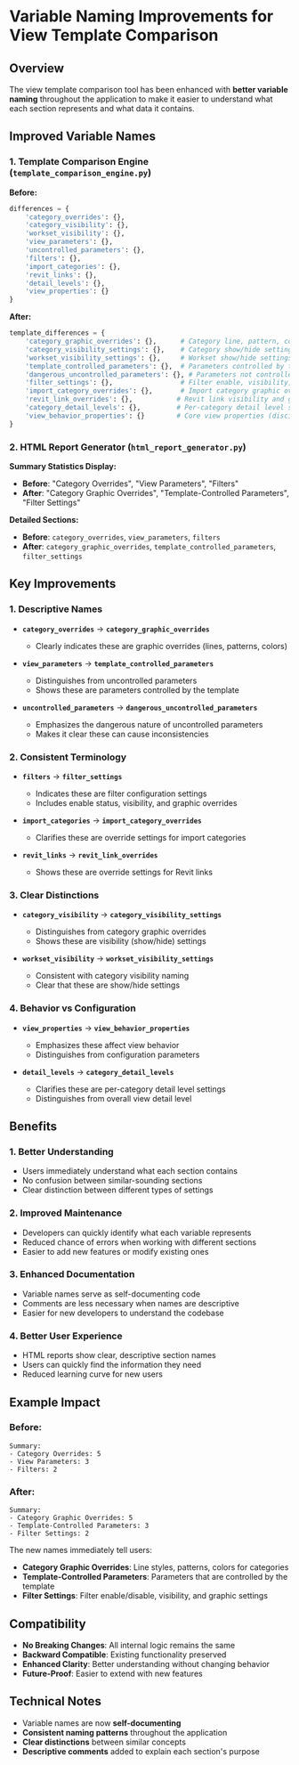 # Variable Naming Improvements for View Template Comparison

## Overview

The view template comparison tool has been enhanced with **better variable naming** throughout the application to make it easier to understand what each section represents and what data it contains.

## Improved Variable Names

### **1. Template Comparison Engine (`template_comparison_engine.py`)**

**Before:**
```python
differences = {
    'category_overrides': {},
    'category_visibility': {},
    'workset_visibility': {},
    'view_parameters': {},
    'uncontrolled_parameters': {},
    'filters': {},
    'import_categories': {},
    'revit_links': {},
    'detail_levels': {},
    'view_properties': {}
}
```

**After:**
```python
template_differences = {
    'category_graphic_overrides': {},      # Category line, pattern, color overrides
    'category_visibility_settings': {},    # Category show/hide settings
    'workset_visibility_settings': {},     # Workset show/hide settings
    'template_controlled_parameters': {},  # Parameters controlled by template
    'dangerous_uncontrolled_parameters': {}, # Parameters not controlled (can cause inconsistencies)
    'filter_settings': {},                 # Filter enable, visibility, and graphic overrides
    'import_category_overrides': {},       # Import category graphic overrides
    'revit_link_overrides': {},           # Revit link visibility and graphic overrides
    'category_detail_levels': {},         # Per-category detail level settings
    'view_behavior_properties': {}        # Core view properties (discipline, detail level, etc.)
}
```

### **2. HTML Report Generator (`html_report_generator.py`)**

**Summary Statistics Display:**
- **Before**: "Category Overrides", "View Parameters", "Filters"
- **After**: "Category Graphic Overrides", "Template-Controlled Parameters", "Filter Settings"

**Detailed Sections:**
- **Before**: `category_overrides`, `view_parameters`, `filters`
- **After**: `category_graphic_overrides`, `template_controlled_parameters`, `filter_settings`

## Key Improvements

### **1. Descriptive Names**
- **`category_overrides`** → **`category_graphic_overrides`**
  - Clearly indicates these are graphic overrides (lines, patterns, colors)
  
- **`view_parameters`** → **`template_controlled_parameters`**
  - Distinguishes from uncontrolled parameters
  - Shows these are parameters controlled by the template
  
- **`uncontrolled_parameters`** → **`dangerous_uncontrolled_parameters`**
  - Emphasizes the dangerous nature of uncontrolled parameters
  - Makes it clear these can cause inconsistencies

### **2. Consistent Terminology**
- **`filters`** → **`filter_settings`**
  - Indicates these are filter configuration settings
  - Includes enable status, visibility, and graphic overrides
  
- **`import_categories`** → **`import_category_overrides`**
  - Clarifies these are override settings for import categories
  
- **`revit_links`** → **`revit_link_overrides`**
  - Shows these are override settings for Revit links

### **3. Clear Distinctions**
- **`category_visibility`** → **`category_visibility_settings`**
  - Distinguishes from category graphic overrides
  - Shows these are visibility (show/hide) settings
  
- **`workset_visibility`** → **`workset_visibility_settings`**
  - Consistent with category visibility naming
  - Clear that these are show/hide settings

### **4. Behavior vs Configuration**
- **`view_properties`** → **`view_behavior_properties`**
  - Emphasizes these affect view behavior
  - Distinguishes from configuration parameters
  
- **`detail_levels`** → **`category_detail_levels`**
  - Clarifies these are per-category detail level settings
  - Distinguishes from overall view detail level

## Benefits

### **1. Better Understanding**
- Users immediately understand what each section contains
- No confusion between similar-sounding sections
- Clear distinction between different types of settings

### **2. Improved Maintenance**
- Developers can quickly identify what each variable represents
- Reduced chance of errors when working with different sections
- Easier to add new features or modify existing ones

### **3. Enhanced Documentation**
- Variable names serve as self-documenting code
- Comments are less necessary when names are descriptive
- Easier for new developers to understand the codebase

### **4. Better User Experience**
- HTML reports show clear, descriptive section names
- Users can quickly find the information they need
- Reduced learning curve for new users

## Example Impact

### **Before:**
```
Summary:
- Category Overrides: 5
- View Parameters: 3
- Filters: 2
```

### **After:**
```
Summary:
- Category Graphic Overrides: 5
- Template-Controlled Parameters: 3
- Filter Settings: 2
```

The new names immediately tell users:
- **Category Graphic Overrides**: Line styles, patterns, colors for categories
- **Template-Controlled Parameters**: Parameters that are controlled by the template
- **Filter Settings**: Filter enable/disable, visibility, and graphic settings

## Compatibility

- **No Breaking Changes**: All internal logic remains the same
- **Backward Compatible**: Existing functionality preserved
- **Enhanced Clarity**: Better understanding without changing behavior
- **Future-Proof**: Easier to extend with new features

## Technical Notes

- Variable names are now **self-documenting**
- **Consistent naming patterns** throughout the application
- **Clear distinctions** between similar concepts
- **Descriptive comments** added to explain each section's purpose
